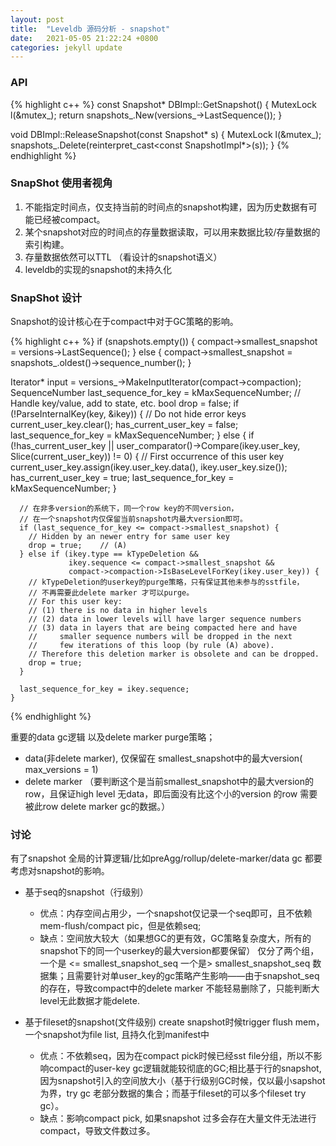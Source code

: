 ```yaml
---
layout: post
title:  "Leveldb 源码分析 - snapshot"
date:   2021-05-05 21:22:24 +0800
categories: jekyll update
---
```


### API

{% highlight c++ %}
const Snapshot* DBImpl::GetSnapshot() {
   MutexLock l(&mutex_);
   return snapshots_.New(versions_->LastSequence());
}

void DBImpl::ReleaseSnapshot(const Snapshot* s) {
   MutexLock l(&mutex_);
   snapshots_.Delete(reinterpret_cast<const SnapshotImpl*>(s));
}
{% endhighlight %}

### SnapShot 使用者视角

1. 不能指定时间点，仅支持当前的时间点的snapshot构建，因为历史数据有可能已经被compact。
2. 某个snapshot对应的时间点的存量数据读取，可以用来数据比较/存量数据的索引构建。
3. 存量数据依然可以TTL （看设计的snapshot语义）
4. leveldb的实现的snapshot的未持久化

### SnapShot 设计

Snapshot的设计核心在于compact中对于GC策略的影响。

{% highlight c++ %}
if (snapshots.empty()) {
   compact->smallest_snapshot = versions->LastSequence();
} else {
   compact->smallest_snapshot = snapshots_.oldest()->sequence_number();
}

Iterator* input = versions_->MakeInputIterator(compact->compaction);
SequenceNumber last_sequence_for_key = kMaxSequenceNumber;
 // Handle key/value, add to state, etc.
    bool drop = false;
    if (!ParseInternalKey(key, &ikey)) {
      // Do not hide error keys
      current_user_key.clear();
      has_current_user_key = false;
      last_sequence_for_key = kMaxSequenceNumber;
    } else {
      if (!has_current_user_key ||
          user_comparator()->Compare(ikey.user_key,
                                     Slice(current_user_key)) != 0) {
        // First occurrence of this user key
        current_user_key.assign(ikey.user_key.data(), ikey.user_key.size());
        has_current_user_key = true;
        last_sequence_for_key = kMaxSequenceNumber;
      }

      // 在非多version的系统下，同一个row key的不同version，
      // 在一个snapshot内仅保留当前snapshot内最大version即可。
      if (last_sequence_for_key <= compact->smallest_snapshot) {
        // Hidden by an newer entry for same user key
        drop = true;    // (A)
      } else if (ikey.type == kTypeDeletion &&
                 ikey.sequence <= compact->smallest_snapshot &&
                 compact->compaction->IsBaseLevelForKey(ikey.user_key)) {
        // kTypeDeletion的userkey的purge策略，只有保证其他未参与的sstfile，
        // 不再需要此delete marker 才可以purge。
        // For this user key:
        // (1) there is no data in higher levels
        // (2) data in lower levels will have larger sequence numbers
        // (3) data in layers that are being compacted here and have
        //     smaller sequence numbers will be dropped in the next
        //     few iterations of this loop (by rule (A) above).
        // Therefore this deletion marker is obsolete and can be dropped.
        drop = true;
      }
    
      last_sequence_for_key = ikey.sequence;
    }
{% endhighlight %}

重要的data gc逻辑 以及delete marker purge策略；
* data(非delete marker), 仅保留在 smallest_snapshot中的最大version( max_versions = 1)
* delete marker （要判断这个是当前smallest_snapshot中的最大version的row，且保证high level 无data，即后面没有比这个小的version 的row 需要被此row delete marker gc的数据。）

### 讨论
有了snapshot 全局的计算逻辑/比如preAgg/rollup/delete-marker/data gc 都要考虑对snapshot的影响。

* 基于seq的snapshot（行级别） 
   - 优点：内存空间占用少，一个snapshot仅记录一个seq即可，且不依赖mem-flush/compact pic，但是依赖seq;
   - 缺点：空间放大较大（如果想GC的更有效，GC策略复杂度大，所有的snapshot下的同一个userkey的最大version都要保留）
      仅分了两个组，一个是 <= smallest_snapshot_seq 一个是> smallest_snapshot_seq 数据集；且需要针对单user_key的gc策略产生影响——由于snapshot_seq的存在，导致compact中的delete marker 不能轻易删除了，只能判断大level无此数据才能delete.

* 基于fileset的snapshot(文件级别)
  create snapshot时候trigger flush mem，一个snapshot为file list, 且持久化到manifest中
   - 优点：不依赖seq，因为在compact pick时候已经sst file分组，所以不影响compact的user-key gc逻辑就能较彻底的GC;相比基于行的snapshot,因为snapshot引入的空间放大小（基于行级别GC时候，仅以最小sapshot为界，try gc 老部分数据的集合；而基于fileset的可以多个fileset try gc）。
   - 缺点：影响compact pick, 如果snapshot 过多会存在大量文件无法进行compact，导致文件数过多。